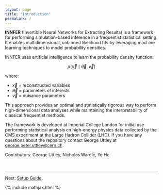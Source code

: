 ```yaml
---
layout: page
title: "Introduction"
permalink: /
---
```


**INNFER** (Invertible Neural Networks for Extracting Results) is a framework for performing simulation-based inference in a frequentist statistical setting.  It enables multidimensional, unbinned likelihood fits by leveraging machine learning techniques to model probability densities.  

INNFER uses artificial intelligence to learn the probability density function:

$$
p(\vec{x} \mid \vec{\theta}, \vec{\nu})
$$

where:
- $\vec{x}$ = reconstructed variables  
- $\vec{\theta}$ = parameters of interests 
- $\vec{\nu}$ = nuisance parameters  

This approach provides an optimal and statistically rigorous way to perform high-dimensional data analyses while maintaining the interpretability of classical frequentist methods.

The framework is developed at Imperial College London for initial use performing statistical analysis on high-energy physics data collected by the CMS experiment at the Large Hadron Collider (LHC). If you have any questions about the repository contact George Uttley at george.peter.uttley@cern.ch.

Contributors: George Uttley, Nicholas Wardle, Ye He

<br>

---

Next: [Setup Guide](setup.md).


{% include mathjax.html %}